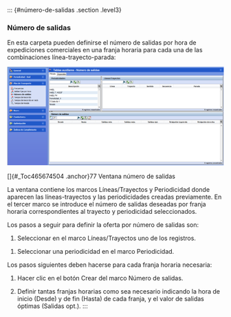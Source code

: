 ::: {#número-de-salidas .section .level3}
### Número de salidas

En esta carpeta pueden definirse el número de salidas por hora de
expediciones comerciales en una franja horaria para cada una de las
combinaciones línea-trayecto-parada:

![](../media/file111.png)

[]{#_Toc465674504 .anchor}77 Ventana número de salidas

La ventana contiene los marcos Líneas/Trayectos y Periodicidad donde
aparecen las líneas-trayectos y las periodicidades creadas previamente.
En el tercer marco se introduce el número de salidas deseadas por franja
horaria correspondientes al trayecto y periodicidad seleccionados.

Los pasos a seguir para definir la oferta por número de salidas son:

1.  Seleccionar en el marco Líneas/Trayectos uno de los registros.

<!-- -->

1.  Seleccionar una periodicidad en el marco Periodicidad.

Los pasos siguientes deben hacerse para cada franja horaria necesaria:

1.  Hacer clic en el botón Crear del marco Número de salidas.

2.  Definir tantas franjas horarias como sea necesario indicando la hora
    de inicio (Desde) y de fin (Hasta) de cada franja, y el valor de
    salidas óptimas (Salidas opt.).
:::
